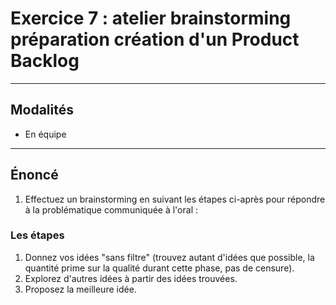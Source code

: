 # Exercice 7 : atelier brainstorming préparation création d'un Product Backlog

---

## Modalités

- En équipe

---

## Énoncé

1. Effectuez un brainstorming en suivant les étapes ci-après pour répondre à la problématique communiquée à l'oral :

### Les étapes

1. Donnez vos idées "sans filtre" (trouvez autant d'idées que possible, la quantité prime sur la qualité durant cette phase, pas de censure).
2. Explorez d'autres idées à partir des idées trouvées.
3. Proposez la meilleure idée.
